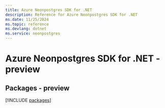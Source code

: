 ```yaml
---
title: Azure Neonpostgres SDK for .NET
description: Reference for Azure Neonpostgres SDK for .NET
ms.date: 11/25/2024
ms.topic: reference
ms.devlang: dotnet
ms.service: neonpostgres
---
```

# Azure Neonpostgres SDK for .NET - preview
## Packages - preview
[!INCLUDE [packages](neonpostgres-index.md)]